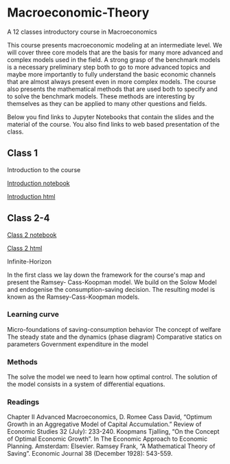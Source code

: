 # Macroeconomic-Theory
A 12 classes introductory course in Macroeconomics


This course presents macroeconomic modeling at an intermediate level. We will cover three core models that are the basis for many more advanced and complex models used in the field. A strong grasp of the benchmark models is a necessary preliminary step both to go to more advanced topics and maybe more importantly to fully understand the basic economic channels that are almost always present even in more complex models. The course also presents the mathematical methods that are used both to specify and to solve the benchmark models. These methods are interesting by themselves as they can be applied to many other questions and fields.

Below you find links to Jupyter Notebooks that contain the slides and the material of the course. You also find links to web based presentation of the class.

## Class 1

Introduction to the course 

[Introduction notebook](https://github.com/hyperfra/Macroeconomic-Theory/blob/main/Classes/Class1.ipynb)

[Introduction html](https://hyperfra.github.io/MacroTheoryClass1/)

## Class 2-4

[Class 2 notebook](https://github.com/hyperfra/Macroeconomic-Theory/blob/main/Classes/Class2.ipynb)

[Class 2 html](https://hyperfra.github.io/MacroTheoryClass2/)


Infinite-Horizon

In the first class we lay down the framework for the course's map and present the Ramsey- Cass-Koopman model. We build on the Solow Model and endogenise the consumption-saving decision. The resulting model is known as the Ramsey-Cass-Koopman models.


### Learning curve

Micro-foundations of saving-consumption behavior
The concept of welfare
The steady state and the dynamics (phase diagram)
Comparative statics on parameters
Government expenditure in the model

### Methods
The solve the model we need to learn how optimal control. The solution of the model consists in a system of differential equations.


### Readings

Chapter II Advanced Macroeconomics, D. Romee
Cass David, “Optimum Growth in an Aggregative Model of Capital Accumulation.” Review of Economic Studies 32 (July): 233-240.
Koopmans Tjalling, “On the Concept of Optimal Economic Growth”. In The Economic Approach to Economic Planning. Amsterdam: Elsevier.
Ramsey Frank, “A Mathematical Theory of Saving”. Economic Journal 38 (December 1928): 543-559.
